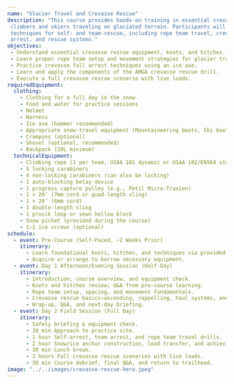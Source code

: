 ```yaml
---
name: "Glacier Travel and Crevasse Rescue"
description: "This course provides hands-on training in essential crevasse rescue skills for
 climbers and skiers traveling on glaciated terrain. Participants will learn critical
 techniques for self- and team-rescue, including rope team travel, crevasse fall
 arrest, and rescue systems."
objectives:
 - Understand essential crevasse rescue equipment, knots, and hitches.
 - Learn proper rope team setup and movement strategies for glacier travel.
 - Practice crevasse fall arrest techniques using an ice axe.
 - Learn and apply the components of the AMGA crevasse rescue drill.
 - Execute a full crevasse rescue scenario with live loads.
requiredEquipment:
  clothing:
    - Clothing for a full day in the snow
    - Food and water for practice sessions
    - Helmet
    - Harness
    - Ice axe (hammer recommended)
    - Appropriate snow-travel equipment (Mountaineering boots, Ski boots)
    - Crampons (optional)
    - Shovel (optional, recommended)
    - Backpack (20L minimum)
  technicalEquipment:
    - Climbing rope (1 per team, UIAA 101 dynamic or UIAA 102/EN564 static)
    - 5 locking carabiners
    - 4 non-locking carabiners (can also be locking)
    - 1 auto-blocking belay device
    - 1 progress capture pulley (e.g., Petzl Micro-Traxion)
    - 1 × 20’ (7mm cord or quad-length sling)
    - 1 × 20’ (6mm cord)
    - 1 double-length sling
    - 1 prusik loop or sewn hollow block
    - Snow picket (provided during the course)
    - 1–2 ice screws (optional)
schedule:
  - event: Pre-Course (Self-Paced, ~2 Weeks Prior)
    itinerary:
      - Learn foundational knots, hitches, and techniques via provided instructional videos.
      - Acquire or arrange to borrow necessary equipment.
  - event: Day 1 Afternoon/Evening Session (Half-Day)
    itinerary:
      - Introduction, course overview, and equipment check.
      - Knots and hitches review; Q&A from pre-course learning.
      - Rope team setup, spacing, and movement fundamentals.
      - Crevasse rescue basics—ascending, rappelling, haul systems, and progress capture.
      - Wrap-up, Q&A, and next-day briefing.
  - event: Day 2 Field Session (Full Day)
    itinerary:
      - Safety briefing & equipment check.
      - 30 min Approach to practice site.
      - 1 hour Self-arrest, team arrest, and rope team travel drills.
      - 2 hour Snow/ice anchor construction, load transfer, and achieving “Baseline” rescue setup.
      - 30 min Lunch break.
      - 3 hours Full crevasse rescue scenarios with live loads.
      - 30 min Course debrief, final Q&A, and return to trailhead.
image: "../../images/crevasse-rescue-hero.jpeg"
---
```

